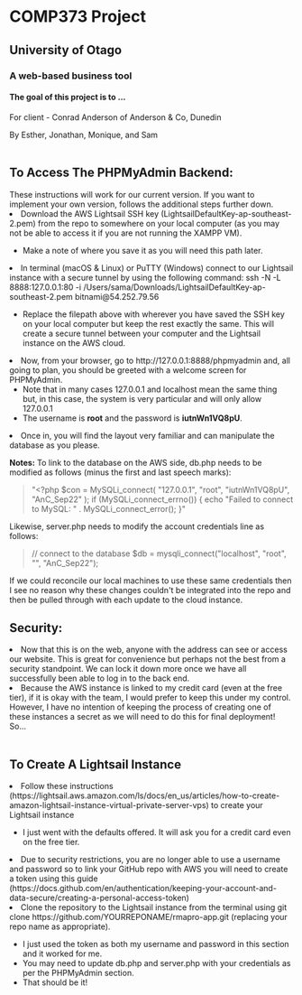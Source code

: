 <h1>COMP373 Project</h1>
<h2>University of Otago</h2>
<h3>A web-based business tool</h3>
<h4>The goal of this project is to ...</h4>
For client - Conrad Anderson of Anderson & Co, Dunedin

By Esther, Jonathan, Monique, and Sam
<br><br>

<h2> To Access The PHPMyAdmin Backend:</h2>
These instructions will work for our current version. If you want to implement your own version, follows the additional steps further down.
<li> Download the AWS Lightsail SSH key (LightsailDefaultKey-ap-southeast-2.pem) from the repo to somewhere on your local computer (as you may not be able to access it if you are not running the XAMPP VM).</li>
<ul>
<li>Make a note of where you save it as you will need this path later.</li></ul>
<li>In terminal (macOS & Linux) or PuTTY (Windows) connect to our Lightsail instance with a secure tunnel by using the following command:
ssh -N -L 8888:127.0.0.1:80 -i /Users/sama/Downloads/LightsailDefaultKey-ap-southeast-2.pem bitnami@54.252.79.56</li>
<ul>
<li> Replace the filepath above with wherever you have saved the SSH key on your local computer but keep the rest exactly the same. This will create a secure tunnel between your computer and the Lightsail instance on the AWS cloud.</li></ul>
<li> Now, from your browser, go to http://127.0.0.1:8888/phpmyadmin and, all going to plan, you should be greeted with a welcome screen for PHPMyAdmin.
<ul>
<li> Note that in many cases 127.0.0.1 and localhost mean the same thing but, in this case, the system is very particular and will only allow 127.0.0.1</li>
<li> The username is <b>root</b> and the password is <b>iutnWn1VQ8pU</b>.</li></ul>
<li> Once in, you will find the layout very familiar and can manipulate the database as you please.  
</ul>  
<br>

<b>Notes:</b> 
To link to the database on the AWS side, db.php needs to be modified as follows (minus the first and last speech marks):
> "<?php
> $con = MySQLi_connect(
> "127.0.0.1",
> "root",
> "iutnWn1VQ8pU",
> "AnC_Sep22"
> );
> if (MySQLi_connect_errno()) {
> echo "Failed to connect to MySQL: " . MySQLi_connect_error();
> }"  

Likewise, server.php needs to modify the account credentials line as follows:  
> // connect to the database
> $db = mysqli_connect("localhost", "root", "", "AnC_Sep22");  

If we could reconcile our local machines to use these same credentials then I see no reason why these changes couldn't be integrated into the repo and then be pulled through with each update to the cloud instance.

<h2>Security:</h2>  
<li>Now that this is on the web, anyone with the address can see or access our website. This is great for convenience but perhaps not the best from a security standpoint. We can lock it down more once we have all successfully been able to log in to the back end. </li>
<li>Because the AWS instance is linked to my credit card (even at the free tier), if it is okay with the team, I would prefer to keep this under my control. However, I have no intention of keeping the process of creating one of these instances a secret as we will need to do this for final deployment! So...</li>  <br>

<h2>To Create A Lightsail Instance </h2>
<li>Follow these instructions (https://lightsail.aws.amazon.com/ls/docs/en_us/articles/how-to-create-amazon-lightsail-instance-virtual-private-server-vps) to create your Lightsail instance</li>
<ul>
<li>I just went with the defaults offered. It will ask you for a credit card even on the free tier.</li></ul>
<li>Due to security restrictions, you are no longer able to use a username and password so to link your GitHub repo with AWS you will need to create a token using this guide (https://docs.github.com/en/authentication/keeping-your-account-and-data-secure/creating-a-personal-access-token)</li>
<li>Clone the repository to the Lightsail instance from the terminal using git clone https://github.com/YOURREPONAME/rmapro-app.git (replacing your repo name as appropriate).</li>
<ul>
<li>I just used the token as both my username and password in this section and it worked for me.</li>
<li>You may need to update db.php and server.php with your credentials as per the PHPMyAdmin section.</li>
<li>That should be it!</li><br>


